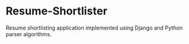 # Resume-Shortlister
Resume shortlisting application implemented using Django and Python parser algorithms.
